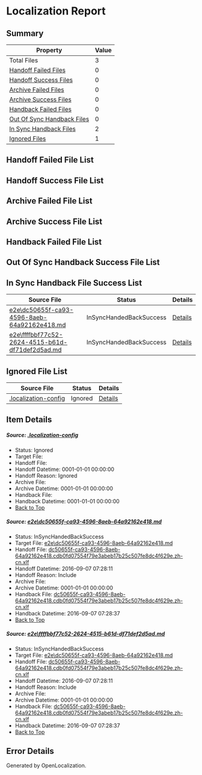 # <a name='report-top'></a> Localization Report

## Summary
 Property | Value 
 -------- | ----- 
 Total Files | 3
[ Handoff Failed Files ](#handoff-failed-list)| 0
[ Handoff Success Files ](#handoff-success-list)| 0
[ Archive Failed Files ](#archive-failed-list)| 0
[ Archive Success Files ](#archive-success-list)| 0
[ Handback Failed Files ](#handback-failed-list)| 0
[ Out Of Sync Handback Files ](#outofsync-handback-success-list)| 0
[ In Sync Handback Files ](#insync-handback-success-list)| 2
[ Ignored Files ](#ignored-list)| 1

## <a name='handoff-failed-list'></a> Handoff Failed File List

## <a name='handoff-success-list'></a> Handoff Success File List

## <a name='archive-failed-list'></a> Archive Failed File List

## <a name='archive-success-list'></a> Archive Success File List

## <a name='handback-failed-list'></a> Handback Failed File List

## <a name='outofsync-handback-success-list'></a> Out Of Sync Handback Success File List

## <a name='insync-handback-success-list'></a> In Sync Handback File Success List
 Source File | Status | Details 
 ----------- | ------ | ------- 
 [e2e\dc50655f-ca93-4596-8aeb-64a92162e418.md](https://github.com/OpenLocalizationTestOrg/ol-test0/blob/bd84bc6bb6d8bb58950570be2c7546c2071b580f/e2e/dc50655f-ca93-4596-8aeb-64a92162e418.md) | InSyncHandedBackSuccess | [Details](#d60fb07e81a1035f11bfee6821a7cdc0e85123021)
 [e2e\ffffbbf77c52-2624-4515-b61d-df71def2d5ad.md](https://github.com/OpenLocalizationTestOrg/ol-test0/blob/bd84bc6bb6d8bb58950570be2c7546c2071b580f/e2e/ffffbbf77c52-2624-4515-b61d-df71def2d5ad.md) | InSyncHandedBackSuccess | [Details](#d60fb07e81a1035f11bfee6821a7cdc0e85123022)

## <a name='ignored-list'></a> Ignored File List
 Source File | Status | Details 
 ----------- | ------ | ------- 
 [.localization-config](https://github.com/OpenLocalizationTestOrg/ol-test0/blob/bd84bc6bb6d8bb58950570be2c7546c2071b580f/.localization-config) | Ignored | [Details](#3d4f252ac210baf56311d7e97dcc2db10974dbd20)

## Item Details
##### <a name='3d4f252ac210baf56311d7e97dcc2db10974dbd20'></a> Source: [.localization-config](https://github.com/OpenLocalizationTestOrg/ol-test0/blob/bd84bc6bb6d8bb58950570be2c7546c2071b580f/.localization-config)
* Status: Ignored
* Target File: 
* Handoff File: 
* Handoff Datetime: 0001-01-01 00:00:00
* Handoff Reason: Ignored
* Archive File: 
* Archive Datetime: 0001-01-01 00:00:00
* Handback File: 
* Handback Datetime: 0001-01-01 00:00:00
* [Back to Top](#report-top)

##### <a name='d60fb07e81a1035f11bfee6821a7cdc0e85123021'></a> Source: [e2e\dc50655f-ca93-4596-8aeb-64a92162e418.md](https://github.com/OpenLocalizationTestOrg/ol-test0/blob/bd84bc6bb6d8bb58950570be2c7546c2071b580f/e2e/dc50655f-ca93-4596-8aeb-64a92162e418.md)
* Status: InSyncHandedBackSuccess
* Target File: [e2e\dc50655f-ca93-4596-8aeb-64a92162e418.md](https://github.com/OpenLocalizationTestOrg/ol-test0-zhcn/blob/5ac467267ba48bd6b1d26a33e1c299f10533e4b0/e2e/dc50655f-ca93-4596-8aeb-64a92162e418.md)
* Handoff File: [dc50655f-ca93-4596-8aeb-64a92162e418.cdb0fd07554f79e3abeb17b25c507fe8dc4f629e.zh-cn.xlf](https://github.com/OpenLocalizationTestOrg/ol-test0-handoff/blob/a19d39988c710d81de089a59e751470727507460/ol-handoff/OpenLocalizationTestOrg/ol-test0-zhcn/ci/ht/dc50655f-ca93-4596-8aeb-64a92162e418.cdb0fd07554f79e3abeb17b25c507fe8dc4f629e.zh-cn.xlf)
* Handoff Datetime: 2016-09-07 07:28:11
* Handoff Reason: Include
* Archive File: 
* Archive Datetime: 0001-01-01 00:00:00
* Handback File: [dc50655f-ca93-4596-8aeb-64a92162e418.cdb0fd07554f79e3abeb17b25c507fe8dc4f629e.zh-cn.xlf](https://github.com/OpenLocalizationTestOrg/ol-test0-handback/blob/c319d877f7f36b763f3d2b6831dfc1b0a8b16c25/ol-handback/OpenLocalizationTestOrg/ol-test0-zhcn/ci/ht/dc50655f-ca93-4596-8aeb-64a92162e418.cdb0fd07554f79e3abeb17b25c507fe8dc4f629e.zh-cn.xlf)
* Handback Datetime: 2016-09-07 07:28:37
* [Back to Top](#report-top)

##### <a name='d60fb07e81a1035f11bfee6821a7cdc0e85123022'></a> Source: [e2e\ffffbbf77c52-2624-4515-b61d-df71def2d5ad.md](https://github.com/OpenLocalizationTestOrg/ol-test0/blob/bd84bc6bb6d8bb58950570be2c7546c2071b580f/e2e/ffffbbf77c52-2624-4515-b61d-df71def2d5ad.md)
* Status: InSyncHandedBackSuccess
* Target File: [e2e\dc50655f-ca93-4596-8aeb-64a92162e418.md](https://github.com/OpenLocalizationTestOrg/ol-test0-zhcn/blob/5ac467267ba48bd6b1d26a33e1c299f10533e4b0/e2e/dc50655f-ca93-4596-8aeb-64a92162e418.md)
* Handoff File: [dc50655f-ca93-4596-8aeb-64a92162e418.cdb0fd07554f79e3abeb17b25c507fe8dc4f629e.zh-cn.xlf](https://github.com/OpenLocalizationTestOrg/ol-test0-handoff/blob/a19d39988c710d81de089a59e751470727507460/ol-handoff/OpenLocalizationTestOrg/ol-test0-zhcn/ci/ht/dc50655f-ca93-4596-8aeb-64a92162e418.cdb0fd07554f79e3abeb17b25c507fe8dc4f629e.zh-cn.xlf)
* Handoff Datetime: 2016-09-07 07:28:11
* Handoff Reason: Include
* Archive File: 
* Archive Datetime: 0001-01-01 00:00:00
* Handback File: [dc50655f-ca93-4596-8aeb-64a92162e418.cdb0fd07554f79e3abeb17b25c507fe8dc4f629e.zh-cn.xlf](https://github.com/OpenLocalizationTestOrg/ol-test0-handback/blob/c319d877f7f36b763f3d2b6831dfc1b0a8b16c25/ol-handback/OpenLocalizationTestOrg/ol-test0-zhcn/ci/ht/dc50655f-ca93-4596-8aeb-64a92162e418.cdb0fd07554f79e3abeb17b25c507fe8dc4f629e.zh-cn.xlf)
* Handback Datetime: 2016-09-07 07:28:37
* [Back to Top](#report-top)


## Error Details

Generated by OpenLocalization.

